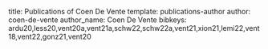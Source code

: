 title: Publications of Coen De Vente
template: publications-author
author: coen-de-vente
author_name: Coen De Vente
bibkeys: ardu20,less20,vent20a,vent21a,schw22,schw22a,vent21,xion21,lemi22,vent18,vent22,gonz21,vent20